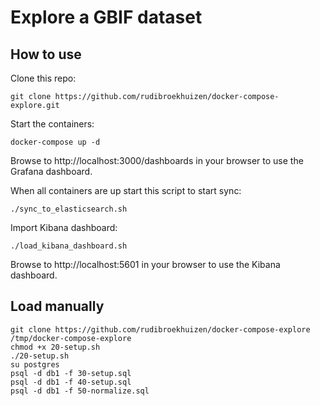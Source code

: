 # Explore a GBIF dataset


## How to use
Clone this repo:
```
git clone https://github.com/rudibroekhuizen/docker-compose-explore.git
```

Start the containers:
```
docker-compose up -d
```

Browse to http://localhost:3000/dashboards in your browser to use the Grafana dashboard.


When all containers are up start this script to start sync:
```
./sync_to_elasticsearch.sh
```


Import Kibana dashboard:
```
./load_kibana_dashboard.sh
```

Browse to http://localhost:5601 in your browser to use the Kibana dashboard.

## Load manually
```
git clone https://github.com/rudibroekhuizen/docker-compose-explore /tmp/docker-compose-explore
chmod +x 20-setup.sh
./20-setup.sh
su postgres
psql -d db1 -f 30-setup.sql
psql -d db1 -f 40-setup.sql
psql -d db1 -f 50-normalize.sql
```
